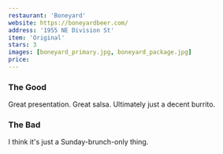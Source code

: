 ```yaml
---
restaurant: 'Boneyard'
website: https://boneyardbeer.com/
address: '1955 NE Division St'
item: 'Original'
stars: 3
images: [boneyard_primary.jpg, boneyard_package.jpg]
price:
---
```


### The Good

Great presentation. Great salsa. Ultimately just a decent burrito.

### The Bad

I think it's just a Sunday-brunch-only thing.
